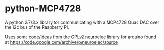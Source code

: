 # python-MCP4728
A python 2.7/3.x library for communicating with a MCP4728 Quad DAC over the i2c bus of the Raspberry Pi.

Uses some code/ideas from the GPLv2 neuroelec library for arduino found at https://code.google.com/archive/p/neuroelec/source
